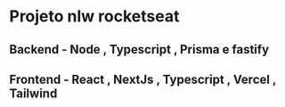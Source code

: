 # Projeto nlw rocketseat

## Backend - Node , Typescript , Prisma e fastify

## Frontend - React , NextJs , Typescript , Vercel , Tailwind
